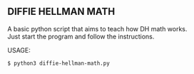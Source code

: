 ## DIFFIE HELLMAN MATH

A basic python script that aims to teach how DH math works.  
Just start the program and follow the instructions.

USAGE:

```
$ python3 diffie-hellman-math.py
```